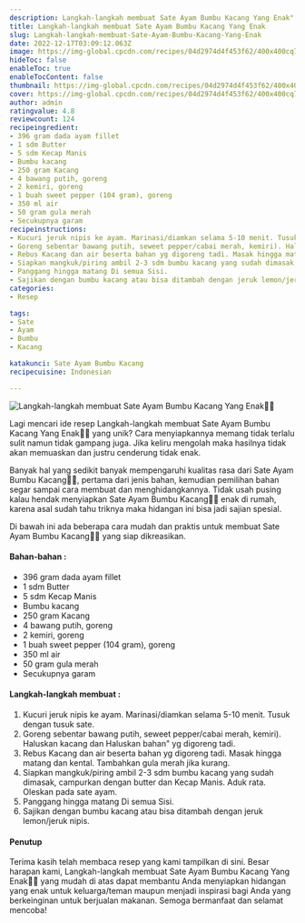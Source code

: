 ```yaml
---
description: Langkah-langkah membuat Sate Ayam Bumbu Kacang Yang Enak"
title: Langkah-langkah membuat Sate Ayam Bumbu Kacang Yang Enak
slug: Langkah-langkah-membuat-Sate-Ayam-Bumbu-Kacang-Yang-Enak
date: 2022-12-17T03:09:12.063Z
image: https://img-global.cpcdn.com/recipes/04d2974d4f453f62/400x400cq70/photo.jpg
hideToc: false
enableToc: true
enableTocContent: false
thumbnail: https://img-global.cpcdn.com/recipes/04d2974d4f453f62/400x400cq70/photo.jpg
cover: https://img-global.cpcdn.com/recipes/04d2974d4f453f62/400x400cq70/photo.jpg
author: admin
ratingvalue: 4.8
reviewcount: 124
recipeingredient:
- 396 gram dada ayam fillet
- 1 sdm Butter
- 5 sdm Kecap Manis
- Bumbu kacang
- 250 gram Kacang
- 4 bawang putih, goreng
- 2 kemiri, goreng
- 1 buah sweet pepper (104 gram), goreng
- 350 ml air
- 50 gram gula merah
- Secukupnya garam
recipeinstructions:
- Kucuri jeruk nipis ke ayam. Marinasi/diamkan selama 5-10 menit. Tusuk dengan tusuk sate.
- Goreng sebentar bawang putih, seweet pepper/cabai merah, kemiri). Haluskan kacang dan Haluskan bahan" yg digoreng tadi.
- Rebus Kacang dan air beserta bahan yg digoreng tadi. Masak hingga matang dan kental. Tambahkan gula merah jika kurang.
- Siapkan mangkuk/piring ambil 2-3 sdm bumbu kacang yang sudah dimasak, campurkan dengan butter dan Kecap Manis. Aduk rata. Oleskan pada sate ayam.
- Panggang hingga matang Di semua Sisi.
- Sajikan dengan bumbu kacang atau bisa ditambah dengan jeruk lemon/jeruk nipis.
categories:
- Resep

tags:
- Sate
- Ayam
- Bumbu
- Kacang

katakunci: Sate Ayam Bumbu Kacang
recipecuisine: Indonesian

---
```


![Langkah-langkah membuat Sate Ayam Bumbu Kacang Yang Enak👩‍🍳](https://img-global.cpcdn.com/recipes/04d2974d4f453f62/400x400cq70/photo.jpg)

Lagi mencari ide resep Langkah-langkah membuat Sate Ayam Bumbu Kacang Yang Enak👩‍🍳 yang unik? Cara menyiapkannya memang tidak terlalu sulit namun tidak gampang juga. Jika keliru mengolah maka hasilnya tidak akan memuaskan dan justru cenderung tidak enak.

Banyak hal yang sedikit banyak mempengaruhi kualitas rasa dari Sate Ayam Bumbu Kacang👩‍🍳, pertama dari jenis bahan, kemudian pemilihan bahan segar sampai cara membuat dan menghidangkannya. Tidak usah pusing kalau hendak menyiapkan Sate Ayam Bumbu Kacang👩‍🍳 enak di rumah, karena asal sudah tahu triknya maka hidangan ini bisa jadi sajian spesial.

Di bawah ini ada beberapa cara mudah dan praktis untuk membuat Sate Ayam Bumbu Kacang👩‍🍳 yang siap dikreasikan.

<!--inarticleads1-->

#### Bahan-bahan :

- 396 gram dada ayam fillet
- 1 sdm Butter
- 5 sdm Kecap Manis
- Bumbu kacang
- 250 gram Kacang
- 4 bawang putih, goreng
- 2 kemiri, goreng
- 1 buah sweet pepper (104 gram), goreng
- 350 ml air
- 50 gram gula merah
- Secukupnya garam

<!--inarticleads2-->

#### Langkah-langkah membuat :

1. Kucuri jeruk nipis ke ayam. Marinasi/diamkan selama 5-10 menit. Tusuk dengan tusuk sate.
1. Goreng sebentar bawang putih, seweet pepper/cabai merah, kemiri). Haluskan kacang dan Haluskan bahan" yg digoreng tadi.
1. Rebus Kacang dan air beserta bahan yg digoreng tadi. Masak hingga matang dan kental. Tambahkan gula merah jika kurang.
1. Siapkan mangkuk/piring ambil 2-3 sdm bumbu kacang yang sudah dimasak, campurkan dengan butter dan Kecap Manis. Aduk rata. Oleskan pada sate ayam.
1. Panggang hingga matang Di semua Sisi.
1. Sajikan dengan bumbu kacang atau bisa ditambah dengan jeruk lemon/jeruk nipis.

#### Penutup

Terima kasih telah membaca resep yang kami tampilkan di sini. Besar harapan kami, Langkah-langkah membuat Sate Ayam Bumbu Kacang Yang Enak👩‍🍳 yang mudah di atas dapat membantu Anda menyiapkan hidangan yang enak untuk keluarga/teman maupun menjadi inspirasi bagi Anda yang berkeinginan untuk berjualan makanan. Semoga bermanfaat dan selamat mencoba!